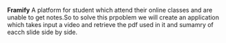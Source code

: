 **Framify**
A platform for student which attend their online classes and are unable to get notes.So to solve this prpoblem we will create an application which takes input a video and retrieve the pdf used in it and sumamry of eacch slide side by side.
